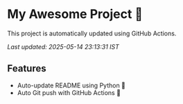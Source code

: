 # My Awesome Project 🚀

This project is automatically updated using GitHub Actions.

_Last updated: 2025-05-14 23:13:31 IST_

## Features
- Auto-update README using Python 🐍
- Auto Git push with GitHub Actions 🤖
